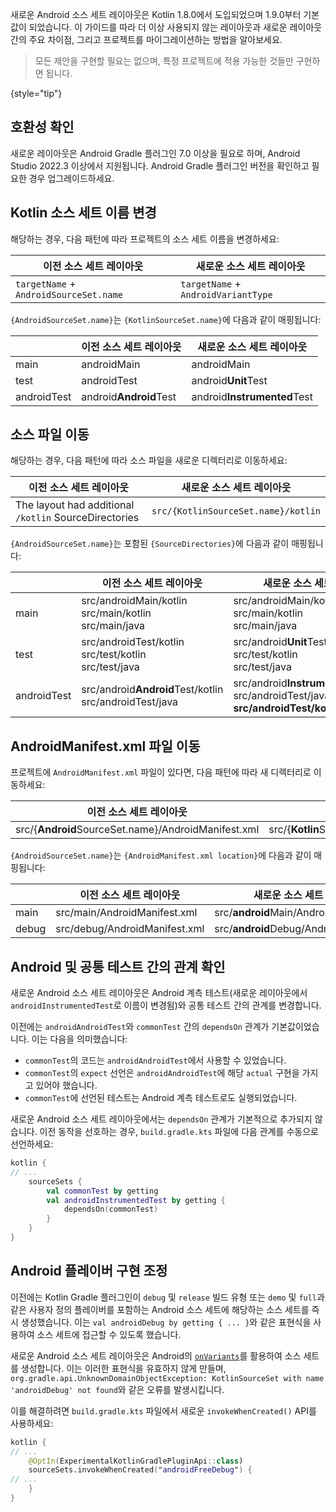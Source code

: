 [//]: # (title: Android 소스 세트 레이아웃)

새로운 Android 소스 세트 레이아웃은 Kotlin 1.8.0에서 도입되었으며 1.9.0부터 기본값이 되었습니다. 이 가이드를 따라 더 이상 사용되지 않는 레이아웃과 새로운 레이아웃 간의 주요 차이점, 그리고 프로젝트를 마이그레이션하는 방법을 알아보세요.

> 모든 제안을 구현할 필요는 없으며, 특정 프로젝트에 적용 가능한 것들만 구현하면 됩니다.
>
{style="tip"}

## 호환성 확인

새로운 레이아웃은 Android Gradle 플러그인 7.0 이상을 필요로 하며, Android Studio 2022.3 이상에서 지원됩니다. Android Gradle 플러그인 버전을 확인하고 필요한 경우 업그레이드하세요.

## Kotlin 소스 세트 이름 변경

해당하는 경우, 다음 패턴에 따라 프로젝트의 소스 세트 이름을 변경하세요:

| 이전 소스 세트 레이아웃             | 새로운 소스 세트 레이아웃               |
|----------------------------------------|-------------------------------------|
| `targetName` + `AndroidSourceSet.name` | `targetName` + `AndroidVariantType` |

`{AndroidSourceSet.name}`는 `{KotlinSourceSet.name}`에 다음과 같이 매핑됩니다:

|             | 이전 소스 세트 레이아웃 | 새로운 소스 세트 레이아웃          |
|-------------|----------------------------|--------------------------------|
| main        | androidMain                | androidMain                    |
| test        | androidTest                | android<b>Unit</b>Test         |
| androidTest | android<b>Android</b>Test  | android<b>Instrumented</b>Test |

## 소스 파일 이동

해당하는 경우, 다음 패턴에 따라 소스 파일을 새로운 디렉터리로 이동하세요:

| 이전 소스 세트 레이아웃                            | 새로운 소스 세트 레이아웃               |
|-------------------------------------------------------|-------------------------------------|
| The layout had additional `/kotlin` SourceDirectories | `src/{KotlinSourceSet.name}/kotlin` |

`{AndroidSourceSet.name}`는 포함된 `{SourceDirectories}`에 다음과 같이 매핑됩니다:

|             | 이전 소스 세트 레이아웃                                    | 새로운 소스 세트 레이아웃                                                                             |
|-------------|---------------------------------------------------------------|---------------------------------------------------------------------------------------------------|
| main        | src/androidMain/kotlin<br/>src/main/kotlin<br/>src/main/java  | src/androidMain/kotlin<br/>src/main/kotlin<br/>src/main/java                                      |
| test        | src/androidTest/kotlin<br/>src/test/kotlin<br/>src/test/java  | src/android<b>Unit</b>Test/kotlin<br/>src/test/kotlin<br/>src/test/java                           |
| androidTest | src/android<b>Android</b>Test/kotlin<br/>src/androidTest/java | src/android<b>Instrumented</b>Test/kotlin<br/>src/androidTest/java, <b>src/androidTest/kotlin</b> |

## AndroidManifest.xml 파일 이동

프로젝트에 `AndroidManifest.xml` 파일이 있다면, 다음 패턴에 따라 새 디렉터리로 이동하세요:

| 이전 소스 세트 레이아웃                             | 새로운 소스 세트 레이아웃                                 |
|--------------------------------------------------------|-------------------------------------------------------|
| src/{<b>Android</b>SourceSet.name}/AndroidManifest.xml | src/{<b>Kotlin</b>SourceSet.name}/AndroidManifest.xml |

`{AndroidSourceSet.name}`는 `{AndroidManifest.xml location}`에 다음과 같이 매핑됩니다:

|       | 이전 소스 세트 레이아웃    | 새로운 소스 세트 레이아웃                       |
|-------|-------------------------------|---------------------------------------------|
| main  | src/main/AndroidManifest.xml  | src/<b>android</b>Main/AndroidManifest.xml  |
| debug | src/debug/AndroidManifest.xml | src/<b>android</b>Debug/AndroidManifest.xml |

## Android 및 공통 테스트 간의 관계 확인

새로운 Android 소스 세트 레이아웃은 Android 계측 테스트(새로운 레이아웃에서 `androidInstrumentedTest`로 이름이 변경됨)와 공통 테스트 간의 관계를 변경합니다.

이전에는 `androidAndroidTest`와 `commonTest` 간의 `dependsOn` 관계가 기본값이었습니다. 이는 다음을 의미했습니다:

*   `commonTest`의 코드는 `androidAndroidTest`에서 사용할 수 있었습니다.
*   `commonTest`의 `expect` 선언은 `androidAndroidTest`에 해당 `actual` 구현을 가지고 있어야 했습니다.
*   `commonTest`에 선언된 테스트는 Android 계측 테스트로도 실행되었습니다.

새로운 Android 소스 세트 레이아웃에서는 `dependsOn` 관계가 기본적으로 추가되지 않습니다. 이전 동작을 선호하는 경우, `build.gradle.kts` 파일에 다음 관계를 수동으로 선언하세요:

```kotlin
kotlin {
// ...
    sourceSets {
        val commonTest by getting
        val androidInstrumentedTest by getting {
            dependsOn(commonTest)
        }
    }
}
```

## Android 플레이버 구현 조정

이전에는 Kotlin Gradle 플러그인이 `debug` 및 `release` 빌드 유형 또는 `demo` 및 `full`과 같은 사용자 정의 플레이버를 포함하는 Android 소스 세트에 해당하는 소스 세트를 즉시 생성했습니다.
이는 `val androidDebug by getting { ... }`와 같은 표현식을 사용하여 소스 세트에 접근할 수 있도록 했습니다.

새로운 Android 소스 세트 레이아웃은 Android의 [`onVariants`](https://developer.android.com/reference/tools/gradle-api/8.0/com/android/build/api/variant/AndroidComponentsExtension#onVariants(com.android.build.api.variant.VariantSelector,kotlin.Function1))를 활용하여 소스 세트를 생성합니다. 이는 이러한 표현식을 유효하지 않게 만들며, `org.gradle.api.UnknownDomainObjectException: KotlinSourceSet with name 'androidDebug' not found`와 같은 오류를 발생시킵니다.

이를 해결하려면 `build.gradle.kts` 파일에서 새로운 `invokeWhenCreated()` API를 사용하세요:

```kotlin
kotlin {
// ...
    @OptIn(ExperimentalKotlinGradlePluginApi::class)
    sourceSets.invokeWhenCreated("androidFreeDebug") {
// ...
    }
}